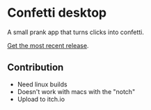 # Confetti desktop

A small prank app that turns clicks into confetti.

[Get the most recent release](https://github.com/joshvoigts/confetti_desktop/releases).


## Contribution

- Need linux builds
- Doesn't work with macs with the "notch"
- Upload to itch.io
